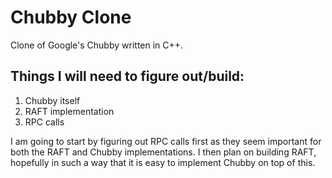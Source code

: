 # Chubby Clone

Clone of Google's Chubby written in C++.

## Things I will need to figure out/build:
1. Chubby itself
2. RAFT implementation
3. RPC calls

I am going to start by figuring out RPC calls first as they seem important for both the RAFT and Chubby implementations.
I then plan on building RAFT, hopefully in such a way that it is easy to implement Chubby on top of this.
